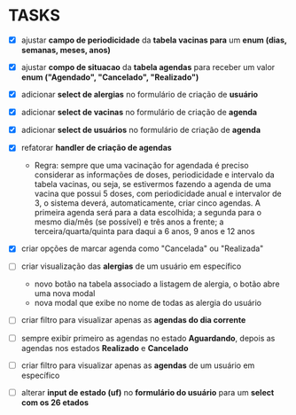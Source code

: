 # TASKS

- [x] ajustar **campo de periodicidade** da **tabela vacinas para** um **enum (dias, semanas, meses, anos)**

- [x] ajustar **compo de situacao** da **tabela agendas** para receber um valor **enum ("Agendado", "Cancelado", "Realizado")**

- [x] adicionar **select de alergias** no formulário de criação de **usuário**

- [x] adicionar **select de vacinas** no formulário de criação de **agenda**

- [x] adicionar **select de usuários** no formulário de criação de **agenda**

- [x] refatorar **handler de criação de agendas**
    
    - Regra: sempre que uma vacinação for agendada é preciso considerar as informações de doses, periodicidade e intervalo da tabela vacinas, ou seja, se estivermos fazendo a agenda de uma vacina que possui 5 doses, com periodicidade anual e intervalor de 3, o sistema deverá, automaticamente, criar cinco agendas. A primeira agenda será para a data escolhida; a segunda para o mesmo dia/mês (se possível) e três anos a frente; a terceira/quarta/quinta para daqui a 6 anos, 9 anos e 12 anos

- [x] criar opções de marcar agenda como "Cancelada" ou "Realizada"

- [ ] criar visualização das **alergias** de um usuário em específico
    
    - novo botão na tabela associado a listagem de alergia, o botão abre uma nova modal
    - nova modal que exibe no nome de todas as alergia do usuário

- [ ] criar filtro para visualizar apenas as **agendas do dia corrente**

- [ ] sempre exibir primeiro as agendas no estado **Aguardando**, depois as agendas nos estados **Realizado** e **Cancelado**

- [ ] criar filtro para visualizar apenas as **agendas** de um usuário em específico

- [ ] alterar **input de estado (uf)** no **formulário do usuário** para um **select com os 26 etados**
